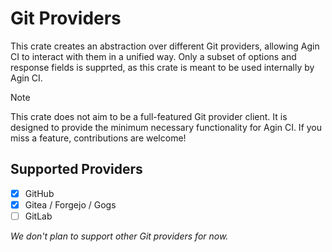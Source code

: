 # Git Providers

This crate creates an abstraction over different Git providers, allowing Agin CI to interact with them in a unified way. Only a subset of options and response fields is supprted, as this crate is meant to be used internally by Agin CI.

> [!NOTE]
> This crate does not aim to be a full-featured Git provider client. It is designed to provide the minimum necessary functionality for Agin CI. If you miss a feature, contributions are welcome!

## Supported Providers
- [x] GitHub
- [x] Gitea / Forgejo / Gogs
- [ ] GitLab

*We don't plan to support other Git providers for now.*
